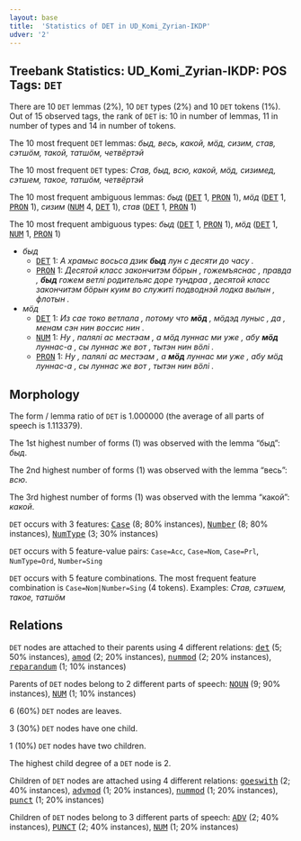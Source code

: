 ```yaml
---
layout: base
title:  'Statistics of DET in UD_Komi_Zyrian-IKDP'
udver: '2'
---
```


## Treebank Statistics: UD_Komi_Zyrian-IKDP: POS Tags: `DET`

There are 10 `DET` lemmas (2%), 10 `DET` types (2%) and 10 `DET` tokens (1%).
Out of 15 observed tags, the rank of `DET` is: 10 in number of lemmas, 11 in number of types and 14 in number of tokens.

The 10 most frequent `DET` lemmas: <em>быд, весь, какой, мӧд, сизим, став, сэтшӧм, такой, татшӧм, четвёртэй</em>

The 10 most frequent `DET` types:  <em>Став, быд, всю, какой, мӧд, сизимед, сэтшем, такое, татшӧм, четвёртэй</em>

The 10 most frequent ambiguous lemmas: <em>быд</em> (<tt><a href="kpv_ikdp-pos-DET.html">DET</a></tt> 1, <tt><a href="kpv_ikdp-pos-PRON.html">PRON</a></tt> 1), <em>мӧд</em> (<tt><a href="kpv_ikdp-pos-DET.html">DET</a></tt> 1, <tt><a href="kpv_ikdp-pos-PRON.html">PRON</a></tt> 1), <em>сизим</em> (<tt><a href="kpv_ikdp-pos-NUM.html">NUM</a></tt> 4, <tt><a href="kpv_ikdp-pos-DET.html">DET</a></tt> 1), <em>став</em> (<tt><a href="kpv_ikdp-pos-DET.html">DET</a></tt> 1, <tt><a href="kpv_ikdp-pos-PRON.html">PRON</a></tt> 1)

The 10 most frequent ambiguous types:  <em>быд</em> (<tt><a href="kpv_ikdp-pos-DET.html">DET</a></tt> 1, <tt><a href="kpv_ikdp-pos-PRON.html">PRON</a></tt> 1), <em>мӧд</em> (<tt><a href="kpv_ikdp-pos-DET.html">DET</a></tt> 1, <tt><a href="kpv_ikdp-pos-NUM.html">NUM</a></tt> 1, <tt><a href="kpv_ikdp-pos-PRON.html">PRON</a></tt> 1)


* <em>быд</em>
  * <tt><a href="kpv_ikdp-pos-DET.html">DET</a></tt> 1: <em>А храмыс восьса дзик <b>быд</b> лун с десяти до часу .</em>
  * <tt><a href="kpv_ikdp-pos-PRON.html">PRON</a></tt> 1: <em>Десятой класс закончитэм бӧрын , гожемъяснас , правда , <b>быд</b> гожем ветлі родительяс доре тундраа , десятой класс закончитэм бӧрын куим во служиті подводнэй лодка вылын , флотын .</em>
* <em>мӧд</em>
  * <tt><a href="kpv_ikdp-pos-DET.html">DET</a></tt> 1: <em>Из сае токо ветлала , потому что <b>мӧд</b> , мӧдэд луныс , да , менам сэн нин воссис нин .</em>
  * <tt><a href="kpv_ikdp-pos-NUM.html">NUM</a></tt> 1: <em>Ну , палялі ас местэам , а мӧд луннас ми уже , абу <b>мӧд</b> луннас-а , сы луннас же вот , тытэн нин вӧлі .</em>
  * <tt><a href="kpv_ikdp-pos-PRON.html">PRON</a></tt> 1: <em>Ну , палялі ас местэам , а <b>мӧд</b> луннас ми уже , абу мӧд луннас-а , сы луннас же вот , тытэн нин вӧлі .</em>

## Morphology

The form / lemma ratio of `DET` is 1.000000 (the average of all parts of speech is 1.113379).

The 1st highest number of forms (1) was observed with the lemma “быд”: <em>быд</em>.

The 2nd highest number of forms (1) was observed with the lemma “весь”: <em>всю</em>.

The 3rd highest number of forms (1) was observed with the lemma “какой”: <em>какой</em>.

`DET` occurs with 3 features: <tt><a href="kpv_ikdp-feat-Case.html">Case</a></tt> (8; 80% instances), <tt><a href="kpv_ikdp-feat-Number.html">Number</a></tt> (8; 80% instances), <tt><a href="kpv_ikdp-feat-NumType.html">NumType</a></tt> (3; 30% instances)

`DET` occurs with 5 feature-value pairs: `Case=Acc`, `Case=Nom`, `Case=Prl`, `NumType=Ord`, `Number=Sing`

`DET` occurs with 5 feature combinations.
The most frequent feature combination is `Case=Nom|Number=Sing` (4 tokens).
Examples: <em>Став, сэтшем, такое, татшӧм</em>


## Relations

`DET` nodes are attached to their parents using 4 different relations: <tt><a href="kpv_ikdp-dep-det.html">det</a></tt> (5; 50% instances), <tt><a href="kpv_ikdp-dep-amod.html">amod</a></tt> (2; 20% instances), <tt><a href="kpv_ikdp-dep-nummod.html">nummod</a></tt> (2; 20% instances), <tt><a href="kpv_ikdp-dep-reparandum.html">reparandum</a></tt> (1; 10% instances)

Parents of `DET` nodes belong to 2 different parts of speech: <tt><a href="kpv_ikdp-pos-NOUN.html">NOUN</a></tt> (9; 90% instances), <tt><a href="kpv_ikdp-pos-NUM.html">NUM</a></tt> (1; 10% instances)

6 (60%) `DET` nodes are leaves.

3 (30%) `DET` nodes have one child.

1 (10%) `DET` nodes have two children.

The highest child degree of a `DET` node is 2.

Children of `DET` nodes are attached using 4 different relations: <tt><a href="kpv_ikdp-dep-goeswith.html">goeswith</a></tt> (2; 40% instances), <tt><a href="kpv_ikdp-dep-advmod.html">advmod</a></tt> (1; 20% instances), <tt><a href="kpv_ikdp-dep-nummod.html">nummod</a></tt> (1; 20% instances), <tt><a href="kpv_ikdp-dep-punct.html">punct</a></tt> (1; 20% instances)

Children of `DET` nodes belong to 3 different parts of speech: <tt><a href="kpv_ikdp-pos-ADV.html">ADV</a></tt> (2; 40% instances), <tt><a href="kpv_ikdp-pos-PUNCT.html">PUNCT</a></tt> (2; 40% instances), <tt><a href="kpv_ikdp-pos-NUM.html">NUM</a></tt> (1; 20% instances)

